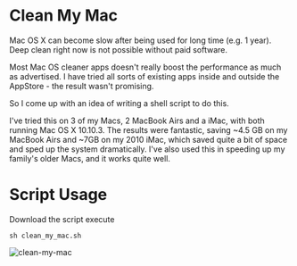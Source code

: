 Clean My Mac
============
    
Mac OS X can become slow after being used for long time (e.g. 1 year). Deep clean right now is not possible without
paid software.
    
Most Mac OS cleaner apps doesn't really boost the performance as much as advertised. I have tried all sorts of existing apps inside and outside the AppStore - the result wasn't promising.
    
So I come up with an idea of writing a shell script to do this.

I've tried this on 3 of my Macs, 2 MacBook Airs and a iMac, with both running Mac OS X 10.10.3.
The results were fantastic, saving ~4.5 GB on my MacBook Airs and ~7GB on my 2010 iMac, which saved quite a bit of space and sped up the system dramatically. I've also used this in speeding up my family's older Macs, and it works quite well.

Script Usage
=============
    
Download the script execute
```shell
sh clean_my_mac.sh
```
![clean-my-mac](Resources/cleanmymac.gif)
